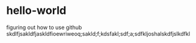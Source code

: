 # hello-world
figuring out how to use github
skdlfjsakldfjaskldfioewriweoq;sakld;f;kdsfakl;sdf;a;sdfkljoshalskdfjslkdfkl
